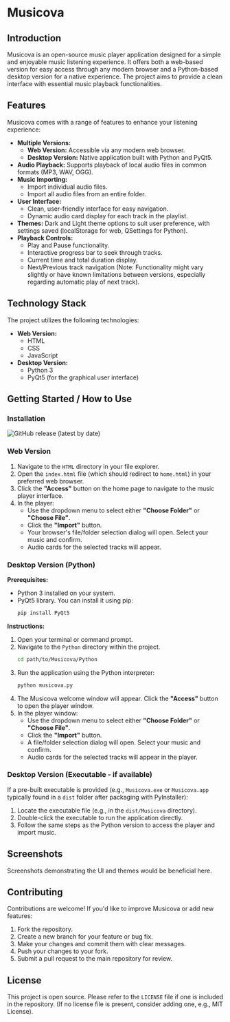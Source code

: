# Musicova

## Introduction

Musicova is an open-source music player application designed for a simple and enjoyable music listening experience. It offers both a web-based version for easy access through any modern browser and a Python-based desktop version for a native experience. The project aims to provide a clean interface with essential music playback functionalities.

## Features

Musicova comes with a range of features to enhance your listening experience:

*   **Multiple Versions:**
    *   **Web Version:** Accessible via any modern web browser.
    *   **Desktop Version:** Native application built with Python and PyQt5.
*   **Audio Playback:** Supports playback of local audio files in common formats (MP3, WAV, OGG).
*   **Music Importing:**
    *   Import individual audio files.
    *   Import all audio files from an entire folder.
*   **User Interface:**
    *   Clean, user-friendly interface for easy navigation.
    *   Dynamic audio card display for each track in the playlist.
*   **Themes:** Dark and Light theme options to suit user preference, with settings saved (localStorage for web, QSettings for Python).
*   **Playback Controls:**
    *   Play and Pause functionality.
    *   Interactive progress bar to seek through tracks.
    *   Current time and total duration display.
    *   Next/Previous track navigation (Note: Functionality might vary slightly or have known limitations between versions, especially regarding automatic play of next track).

## Technology Stack

The project utilizes the following technologies:

*   **Web Version:**
    *   HTML
    *   CSS
    *   JavaScript
*   **Desktop Version:**
    *   Python 3
    *   PyQt5 (for the graphical user interface)

## Getting Started / How to Use

### Installation

![GitHub release (latest by date)](https://img.shields.io/github/v/release/StudiCraft/Musicova?sort=semver)

### Web Version

1.  Navigate to the `HTML` directory in your file explorer.
2.  Open the `index.html` file (which should redirect to `home.html`) in your preferred web browser.
3.  Click the **"Access"** button on the home page to navigate to the music player interface.
4.  In the player:
    *   Use the dropdown menu to select either **"Choose Folder"** or **"Choose File"**.
    *   Click the **"Import"** button.
    *   Your browser's file/folder selection dialog will open. Select your music and confirm.
    *   Audio cards for the selected tracks will appear.

### Desktop Version (Python)

**Prerequisites:**

*   Python 3 installed on your system.
*   PyQt5 library. You can install it using pip:
    ```bash
    pip install PyQt5
    ```

**Instructions:**

1.  Open your terminal or command prompt.
2.  Navigate to the `Python` directory within the project.
    ```bash
    cd path/to/Musicova/Python
    ```
3.  Run the application using the Python interpreter:
    ```bash
    python musicova.py
    ```
4.  The Musicova welcome window will appear. Click the **"Access"** button to open the player window.
5.  In the player window:
    *   Use the dropdown menu to select either **"Choose Folder"** or **"Choose File"**.
    *   Click the **"Import"** button.
    *   A file/folder selection dialog will open. Select your music and confirm.
    *   Audio cards for the selected tracks will appear in the player.

### Desktop Version (Executable - if available)

If a pre-built executable is provided (e.g., `Musicova.exe` or `Musicova.app` typically found in a `dist` folder after packaging with PyInstaller):

1.  Locate the executable file (e.g., in the `dist/Musicova` directory).
2.  Double-click the executable to run the application directly.
3.  Follow the same steps as the Python version to access the player and import music.

## Screenshots

<!-- Add screenshots of the application here.
     For example:
     **Home Page (Light/Dark):**
     ![Musicova Home Light](path/to/home_light_screenshot.png)
     ![Musicova Home Dark](path/to/home_dark_screenshot.png)

     **Player Interface (Light/Dark):**
     ![Musicova Player Light](path/to/player_light_screenshot.png)
     ![Musicova Player Dark](path/to/player_dark_screenshot.png)
-->
Screenshots demonstrating the UI and themes would be beneficial here.

## Contributing

Contributions are welcome! If you'd like to improve Musicova or add new features:

1.  Fork the repository.
2.  Create a new branch for your feature or bug fix.
3.  Make your changes and commit them with clear messages.
4.  Push your changes to your fork.
5.  Submit a pull request to the main repository for review.

## License

This project is open source. Please refer to the `LICENSE` file if one is included in the repository. (If no license file is present, consider adding one, e.g., MIT License).
